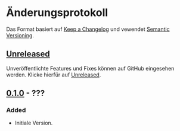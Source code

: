 # Änderungsprotokoll
Das Format basiert auf [Keep a Changelog](https://keepachangelog.com/en/1.1.0/) und vewendet [Semantic Versioning](https://semver.org/spec/v2.0.0.html).

## [Unreleased]
Unveröffentlichte Features und Fixes können auf GitHub eingesehen werden. Klicke hierfür auf [Unreleased].

## [0.1.0] - ???

### Added
- Initiale Version.

[Unreleased]: https://github.com/RobinTheHood/modified-stripe/compare/0.1.0...HEAD
[0.1.0]: https://github.com/RobinTheHood/modified-stripe/releases/tag/0.1.0